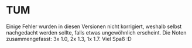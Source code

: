# TUM
Einige Fehler wurden in diesen Versionen nicht korrigiert, weshalb selbst nachgedacht werden sollte, falls etwas ungewöhnlich erscheint. Die Noten zusammengefasst: 3x 1.0, 2x 1.3, 1x 1.7.
Viel Spaß :D
